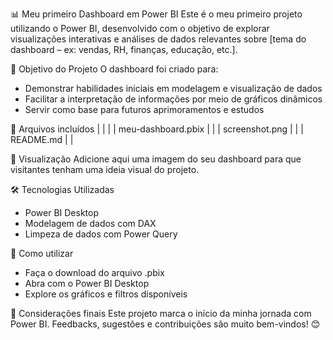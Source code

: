 
📊 Meu primeiro Dashboard em Power BI
Este é o meu primeiro projeto utilizando o Power BI, desenvolvido com o objetivo de explorar visualizações interativas e análises de dados relevantes sobre [tema do dashboard – ex: vendas, RH, finanças, educação, etc.].

🧠 Objetivo do Projeto
O dashboard foi criado para:
- Demonstrar habilidades iniciais em modelagem e visualização de dados
- Facilitar a interpretação de informações por meio de gráficos dinâmicos
- Servir como base para futuros aprimoramentos e estudos

📁 Arquivos incluídos
|  |  | 
| meu-dashboard.pbix |  | 
| screenshot.png |  | 
| README.md |  | 



📸 Visualização
Adicione aqui uma imagem do seu dashboard para que visitantes tenham uma ideia visual do projeto.


🛠️ Tecnologias Utilizadas
- Power BI Desktop
- Modelagem de dados com DAX
- Limpeza de dados com Power Query

🚀 Como utilizar
- Faça o download do arquivo .pbix
- Abra com o Power BI Desktop
- Explore os gráficos e filtros disponíveis

📌 Considerações finais
Este projeto marca o início da minha jornada com Power BI. Feedbacks, sugestões e contribuições são muito bem-vindos! 😊


